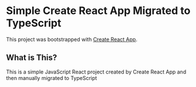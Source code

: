 # Simple Create React App Migrated to TypeScript

This project was bootstrapped with [Create React App](https://github.com/facebook/create-react-app).

## What is This?
This is a simple JavaScript React project created by Create React App and then manually migrated to TypeScript
